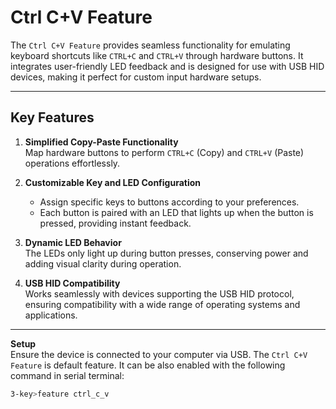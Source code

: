# Ctrl C+V Feature

The `Ctrl C+V Feature` provides seamless functionality for emulating keyboard shortcuts like `CTRL+C` and `CTRL+V` through hardware buttons. It integrates user-friendly LED feedback and is designed for use with USB HID devices, making it perfect for custom input hardware setups.

---

## Key Features

1. **Simplified Copy-Paste Functionality**  
   Map hardware buttons to perform `CTRL+C` (Copy) and `CTRL+V` (Paste) operations effortlessly.

2. **Customizable Key and LED Configuration**  
   - Assign specific keys to buttons according to your preferences.  
   - Each button is paired with an LED that lights up when the button is pressed, providing instant feedback.

3. **Dynamic LED Behavior**  
   The LEDs only light up during button presses, conserving power and adding visual clarity during operation.

4. **USB HID Compatibility**  
   Works seamlessly with devices supporting the USB HID protocol, ensuring compatibility with a wide range of operating systems and applications.

---

**Setup**  
   Ensure the device is connected to your computer via USB. The `Ctrl C+V Feature` is default feature.
   It can be also enabled with the following command in serial terminal:

```bash
3-key>feature ctrl_c_v
```
